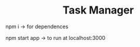 <h1 align="center">Task Manager</h1>
<p>npm i -> for dependences</p>
<p>npm start app -> to run at localhost:3000</p>
